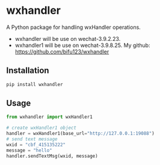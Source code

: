 # wxhandler

A Python package for handling wxHandler operations. 
- wxhandler will be use on wechat-3.9.2.23. 
- wxhandler1 will be use on wechat-3.9.8.25.
My github: https://github.com/bifu123/wxhandler

## Installation

```bash
pip install wxhandler
```
## Usage
```python
from wxhandler import wxHandler1

# create wxHandler1 object
handler = wxHandler1(base_url="http://127.0.0.1:19088") 
# send text message
wxid = "cbf_415135222"
message = "hello"
handler.sendTextMsg(wxid, message)
```



